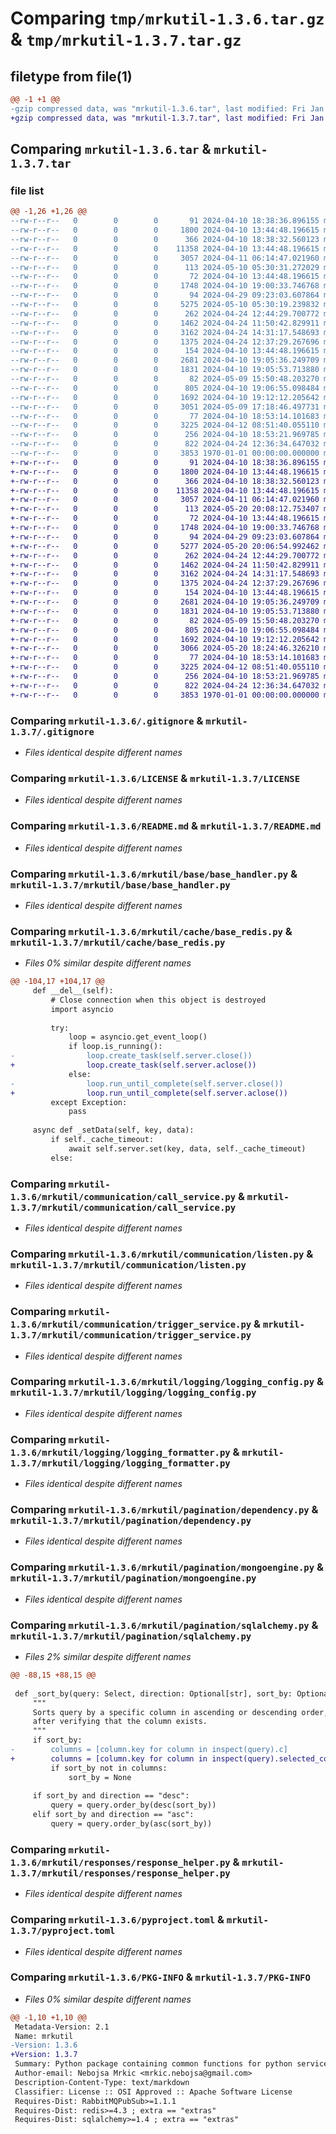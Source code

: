 # Comparing `tmp/mrkutil-1.3.6.tar.gz` & `tmp/mrkutil-1.3.7.tar.gz`

## filetype from file(1)

```diff
@@ -1 +1 @@
-gzip compressed data, was "mrkutil-1.3.6.tar", last modified: Fri Jan  1 00:00:00 2016, max compression
+gzip compressed data, was "mrkutil-1.3.7.tar", last modified: Fri Jan  1 00:00:00 2016, max compression
```

## Comparing `mrkutil-1.3.6.tar` & `mrkutil-1.3.7.tar`

### file list

```diff
@@ -1,26 +1,26 @@
--rw-r--r--   0        0        0       91 2024-04-10 18:38:36.896155 mrkutil-1.3.6/.flake8
--rw-r--r--   0        0        0     1800 2024-04-10 13:44:48.196615 mrkutil-1.3.6/.gitignore
--rw-r--r--   0        0        0      366 2024-04-10 18:38:32.560123 mrkutil-1.3.6/.pre-commit-config.yaml
--rw-r--r--   0        0        0    11358 2024-04-10 13:44:48.196615 mrkutil-1.3.6/LICENSE
--rw-r--r--   0        0        0     3057 2024-04-11 06:14:47.021960 mrkutil-1.3.6/README.md
--rw-r--r--   0        0        0      113 2024-05-10 05:30:31.272029 mrkutil-1.3.6/mrkutil/__init__.py
--rw-r--r--   0        0        0       72 2024-04-10 13:44:48.196615 mrkutil-1.3.6/mrkutil/base/__init__.py
--rw-r--r--   0        0        0     1748 2024-04-10 19:00:33.746768 mrkutil-1.3.6/mrkutil/base/base_handler.py
--rw-r--r--   0        0        0       94 2024-04-29 09:23:03.607864 mrkutil-1.3.6/mrkutil/cache/__init__.py
--rw-r--r--   0        0        0     5275 2024-05-10 05:30:19.239832 mrkutil-1.3.6/mrkutil/cache/base_redis.py
--rw-r--r--   0        0        0      262 2024-04-24 12:44:29.700772 mrkutil-1.3.6/mrkutil/communication/__init__.py
--rw-r--r--   0        0        0     1462 2024-04-24 11:50:42.829911 mrkutil-1.3.6/mrkutil/communication/call_service.py
--rw-r--r--   0        0        0     3162 2024-04-24 14:31:17.548693 mrkutil-1.3.6/mrkutil/communication/listen.py
--rw-r--r--   0        0        0     1375 2024-04-24 12:37:29.267696 mrkutil-1.3.6/mrkutil/communication/trigger_service.py
--rw-r--r--   0        0        0      154 2024-04-10 13:44:48.196615 mrkutil-1.3.6/mrkutil/logging/__init__.py
--rw-r--r--   0        0        0     2681 2024-04-10 19:05:36.249709 mrkutil-1.3.6/mrkutil/logging/logging_config.py
--rw-r--r--   0        0        0     1831 2024-04-10 19:05:53.713880 mrkutil-1.3.6/mrkutil/logging/logging_formatter.py
--rw-r--r--   0        0        0       82 2024-05-09 15:50:48.203270 mrkutil-1.3.6/mrkutil/pagination/__init__.py
--rw-r--r--   0        0        0      805 2024-04-10 19:06:55.098484 mrkutil-1.3.6/mrkutil/pagination/dependency.py
--rw-r--r--   0        0        0     1692 2024-04-10 19:12:12.205642 mrkutil-1.3.6/mrkutil/pagination/mongoengine.py
--rw-r--r--   0        0        0     3051 2024-05-09 17:18:46.497731 mrkutil-1.3.6/mrkutil/pagination/sqlalchemy.py
--rw-r--r--   0        0        0       77 2024-04-10 18:53:14.101683 mrkutil-1.3.6/mrkutil/responses/__init__.py
--rw-r--r--   0        0        0     3225 2024-04-12 08:51:40.055110 mrkutil-1.3.6/mrkutil/responses/response_helper.py
--rw-r--r--   0        0        0      256 2024-04-10 18:53:21.969785 mrkutil-1.3.6/mrkutil/utilities.py
--rw-r--r--   0        0        0      822 2024-04-24 12:36:34.647032 mrkutil-1.3.6/pyproject.toml
--rw-r--r--   0        0        0     3853 1970-01-01 00:00:00.000000 mrkutil-1.3.6/PKG-INFO
+-rw-r--r--   0        0        0       91 2024-04-10 18:38:36.896155 mrkutil-1.3.7/.flake8
+-rw-r--r--   0        0        0     1800 2024-04-10 13:44:48.196615 mrkutil-1.3.7/.gitignore
+-rw-r--r--   0        0        0      366 2024-04-10 18:38:32.560123 mrkutil-1.3.7/.pre-commit-config.yaml
+-rw-r--r--   0        0        0    11358 2024-04-10 13:44:48.196615 mrkutil-1.3.7/LICENSE
+-rw-r--r--   0        0        0     3057 2024-04-11 06:14:47.021960 mrkutil-1.3.7/README.md
+-rw-r--r--   0        0        0      113 2024-05-20 20:08:12.753407 mrkutil-1.3.7/mrkutil/__init__.py
+-rw-r--r--   0        0        0       72 2024-04-10 13:44:48.196615 mrkutil-1.3.7/mrkutil/base/__init__.py
+-rw-r--r--   0        0        0     1748 2024-04-10 19:00:33.746768 mrkutil-1.3.7/mrkutil/base/base_handler.py
+-rw-r--r--   0        0        0       94 2024-04-29 09:23:03.607864 mrkutil-1.3.7/mrkutil/cache/__init__.py
+-rw-r--r--   0        0        0     5277 2024-05-20 20:06:54.992462 mrkutil-1.3.7/mrkutil/cache/base_redis.py
+-rw-r--r--   0        0        0      262 2024-04-24 12:44:29.700772 mrkutil-1.3.7/mrkutil/communication/__init__.py
+-rw-r--r--   0        0        0     1462 2024-04-24 11:50:42.829911 mrkutil-1.3.7/mrkutil/communication/call_service.py
+-rw-r--r--   0        0        0     3162 2024-04-24 14:31:17.548693 mrkutil-1.3.7/mrkutil/communication/listen.py
+-rw-r--r--   0        0        0     1375 2024-04-24 12:37:29.267696 mrkutil-1.3.7/mrkutil/communication/trigger_service.py
+-rw-r--r--   0        0        0      154 2024-04-10 13:44:48.196615 mrkutil-1.3.7/mrkutil/logging/__init__.py
+-rw-r--r--   0        0        0     2681 2024-04-10 19:05:36.249709 mrkutil-1.3.7/mrkutil/logging/logging_config.py
+-rw-r--r--   0        0        0     1831 2024-04-10 19:05:53.713880 mrkutil-1.3.7/mrkutil/logging/logging_formatter.py
+-rw-r--r--   0        0        0       82 2024-05-09 15:50:48.203270 mrkutil-1.3.7/mrkutil/pagination/__init__.py
+-rw-r--r--   0        0        0      805 2024-04-10 19:06:55.098484 mrkutil-1.3.7/mrkutil/pagination/dependency.py
+-rw-r--r--   0        0        0     1692 2024-04-10 19:12:12.205642 mrkutil-1.3.7/mrkutil/pagination/mongoengine.py
+-rw-r--r--   0        0        0     3066 2024-05-20 18:24:46.326210 mrkutil-1.3.7/mrkutil/pagination/sqlalchemy.py
+-rw-r--r--   0        0        0       77 2024-04-10 18:53:14.101683 mrkutil-1.3.7/mrkutil/responses/__init__.py
+-rw-r--r--   0        0        0     3225 2024-04-12 08:51:40.055110 mrkutil-1.3.7/mrkutil/responses/response_helper.py
+-rw-r--r--   0        0        0      256 2024-04-10 18:53:21.969785 mrkutil-1.3.7/mrkutil/utilities.py
+-rw-r--r--   0        0        0      822 2024-04-24 12:36:34.647032 mrkutil-1.3.7/pyproject.toml
+-rw-r--r--   0        0        0     3853 1970-01-01 00:00:00.000000 mrkutil-1.3.7/PKG-INFO
```

### Comparing `mrkutil-1.3.6/.gitignore` & `mrkutil-1.3.7/.gitignore`

 * *Files identical despite different names*

### Comparing `mrkutil-1.3.6/LICENSE` & `mrkutil-1.3.7/LICENSE`

 * *Files identical despite different names*

### Comparing `mrkutil-1.3.6/README.md` & `mrkutil-1.3.7/README.md`

 * *Files identical despite different names*

### Comparing `mrkutil-1.3.6/mrkutil/base/base_handler.py` & `mrkutil-1.3.7/mrkutil/base/base_handler.py`

 * *Files identical despite different names*

### Comparing `mrkutil-1.3.6/mrkutil/cache/base_redis.py` & `mrkutil-1.3.7/mrkutil/cache/base_redis.py`

 * *Files 0% similar despite different names*

```diff
@@ -104,17 +104,17 @@
     def __del__(self):
         # Close connection when this object is destroyed
         import asyncio
 
         try:
             loop = asyncio.get_event_loop()
             if loop.is_running():
-                loop.create_task(self.server.close())
+                loop.create_task(self.server.aclose())
             else:
-                loop.run_until_complete(self.server.close())
+                loop.run_until_complete(self.server.aclose())
         except Exception:
             pass
 
     async def _setData(self, key, data):
         if self._cache_timeout:
             await self.server.set(key, data, self._cache_timeout)
         else:
```

### Comparing `mrkutil-1.3.6/mrkutil/communication/call_service.py` & `mrkutil-1.3.7/mrkutil/communication/call_service.py`

 * *Files identical despite different names*

### Comparing `mrkutil-1.3.6/mrkutil/communication/listen.py` & `mrkutil-1.3.7/mrkutil/communication/listen.py`

 * *Files identical despite different names*

### Comparing `mrkutil-1.3.6/mrkutil/communication/trigger_service.py` & `mrkutil-1.3.7/mrkutil/communication/trigger_service.py`

 * *Files identical despite different names*

### Comparing `mrkutil-1.3.6/mrkutil/logging/logging_config.py` & `mrkutil-1.3.7/mrkutil/logging/logging_config.py`

 * *Files identical despite different names*

### Comparing `mrkutil-1.3.6/mrkutil/logging/logging_formatter.py` & `mrkutil-1.3.7/mrkutil/logging/logging_formatter.py`

 * *Files identical despite different names*

### Comparing `mrkutil-1.3.6/mrkutil/pagination/dependency.py` & `mrkutil-1.3.7/mrkutil/pagination/dependency.py`

 * *Files identical despite different names*

### Comparing `mrkutil-1.3.6/mrkutil/pagination/mongoengine.py` & `mrkutil-1.3.7/mrkutil/pagination/mongoengine.py`

 * *Files identical despite different names*

### Comparing `mrkutil-1.3.6/mrkutil/pagination/sqlalchemy.py` & `mrkutil-1.3.7/mrkutil/pagination/sqlalchemy.py`

 * *Files 2% similar despite different names*

```diff
@@ -88,15 +88,15 @@
 
 def _sort_by(query: Select, direction: Optional[str], sort_by: Optional[str]) -> Select:
     """
     Sorts query by a specific column in ascending or descending order,
     after verifying that the column exists.
     """
     if sort_by:
-        columns = [column.key for column in inspect(query).c]
+        columns = [column.key for column in inspect(query).selected_columns]
         if sort_by not in columns:
             sort_by = None
 
     if sort_by and direction == "desc":
         query = query.order_by(desc(sort_by))
     elif sort_by and direction == "asc":
         query = query.order_by(asc(sort_by))
```

### Comparing `mrkutil-1.3.6/mrkutil/responses/response_helper.py` & `mrkutil-1.3.7/mrkutil/responses/response_helper.py`

 * *Files identical despite different names*

### Comparing `mrkutil-1.3.6/pyproject.toml` & `mrkutil-1.3.7/pyproject.toml`

 * *Files identical despite different names*

### Comparing `mrkutil-1.3.6/PKG-INFO` & `mrkutil-1.3.7/PKG-INFO`

 * *Files 0% similar despite different names*

```diff
@@ -1,10 +1,10 @@
 Metadata-Version: 2.1
 Name: mrkutil
-Version: 1.3.6
+Version: 1.3.7
 Summary: Python package containing common functions for python service based architecture.
 Author-email: Nebojsa Mrkic <mrkic.nebojsa@gmail.com>
 Description-Content-Type: text/markdown
 Classifier: License :: OSI Approved :: Apache Software License
 Requires-Dist: RabbitMQPubSub>=1.1.1
 Requires-Dist: redis>=4.3 ; extra == "extras"
 Requires-Dist: sqlalchemy>=1.4 ; extra == "extras"
```

